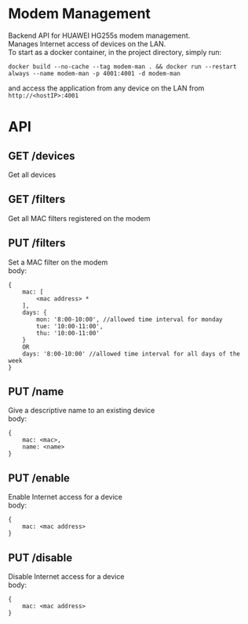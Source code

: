 # Modem Management
Backend API for HUAWEI HG255s modem management.  
Manages Internet access of devices on the LAN.  
To start as a docker container, in the project directory, simply run:  
```
docker build --no-cache --tag modem-man . && docker run --restart always --name modem-man -p 4001:4001 -d modem-man
```
and access the application from any device on the LAN from `http://<hostIP>:4001`

# API

## GET /devices
Get all devices  

## GET /filters
Get all MAC filters registered on the modem  

## PUT /filters
Set a MAC filter on the modem  
body:  
```
{
	mac: [
		<mac address> *
	],
	days: {
		mon: '8:00-10:00', //allowed time interval for monday
		tue: '10:00-11:00',
		thu: '10:00-11:00'
	}
	OR
	days: '8:00-10:00' //allowed time interval for all days of the week
}
```

## PUT /name
Give a descriptive name to an existing device  
body:  
```
{
	mac: <mac>,
	name: <name>
}
```

## PUT /enable
Enable Internet access for a device  
body:  
```
{
	mac: <mac address>
}
```

## PUT /disable
Disable Internet access for a device  
body:  
```
{
	mac: <mac address>
}
```
